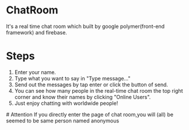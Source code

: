# ChatRoom
It's a real time chat room which built by google polymer(front-end framework) and firebase.
# Steps
<ol>
<li>Enter your name.</li>
<li>Type what you want to say in "Type message..."</li>
<li>Send out the messages by tap enter or click the button of send.</li>
<li>You can see how many people in the real-time chat room the top right corner and know their names by clicking "Online Users".</li>
<li>Just enjoy chatting with worldwide people!</li>
</ol>
# Attention
If you directly enter the page of chat room,you will (all) be seemed to be same person named anonymous
